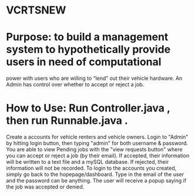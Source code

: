 # VCRTSNEW

# Purpose: to build a management system to hypothetically provide users in need of computational 
power with users who are willing to “lend” out their vehicle hardware. 
An Admin has control over whether to accept or reject a job.

# How to Use: Run Controller.java , then run Runnable.java . 
Create a accounts for vehicle renters and vehicle owners.
Login to "Admin" by hitting login button, then typing "admin" for both username & password.
You are able to view Pending jobs with the "view requests button" where you can accept
or reject a job (by their email).
If accepted, their information will be written to a text file and a mySQL database.
If rejected, their information will not be recorded.
To login to the accounts you created, simply go back to the hopepage/dashboard.
Type in the email of the user and the password can be anything.
The user will receive a popup saying if the job was accepted or denied.

